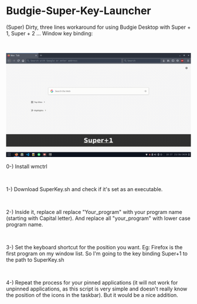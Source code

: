 # Budgie-Super-Key-Launcher
<p>(Super) Dirty, three lines workaround for using Budgie Desktop with Super + 1, Super + 2 ... Window key binding: </p>

<br>

![](example.gif)
<p>0-) Install wmctrl </p><br>
<p>1-) Download SuperKey.sh  and check if it's set as an executable.</p><br>
<p>2-) Inside it, replace all replace "Your_program" with your program name (starting with Capital letter). And replace all "your_program" with lower case program name.  </p><br>
<p>3-) Set the keyboard shortcut for the position you want. Eg: Firefox is the first program on my window list. So I'm going to the key binding Super+1 to the path to SuperKey.sh</p><br>
<p>4-) Repeat the process for your pinned applications (it will not work for unpinned applications, as this script is very simple and doesn't really know the position of the icons in the taskbar). But it would be a nice addition. </p><br>
